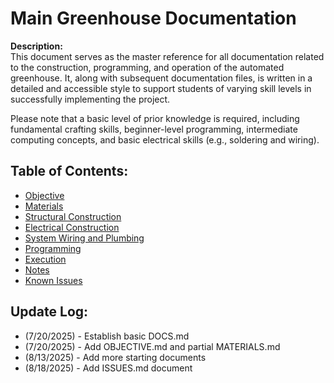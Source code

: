 # Main Greenhouse Documentation

**Description:**  
This document serves as the master reference for all documentation related to the construction, programming, and operation of the automated greenhouse. It, along with subsequent documentation files, is written in a detailed and accessible style to support students of varying skill levels in successfully implementing the project.  

Please note that a basic level of prior knowledge is required, including fundamental crafting skills, beginner-level programming, intermediate computing concepts, and basic electrical skills (e.g., soldering and wiring).

## Table of Contents:
- [Objective](docs/OBJECTIVE.md)
- [Materials](docs/MATERIALS.md)
- [Structural Construction](docs/STRUCTURE.md)
- [Electrical Construction](docs/ELECTRICAL.md)
- [System Wiring and Plumbing](docs/WIRING.md)
- [Programming](docs/PROGRAMMING.md)
- [Execution](docs/EXECUTION.md)
- [Notes](docs/NOTES.md)
- [Known Issues](docs/ISSUES.md)

## Update Log:
* (7/20/2025) - Establish basic DOCS.md
* (7/20/2025) - Add OBJECTIVE.md and partial MATERIALS.md
* (8/13/2025) - Add more starting documents
* (8/18/2025) - Add ISSUES.md document